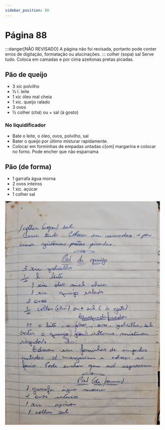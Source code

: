 ```yaml
---
sidebar_position: 88
---
```

# Página 88
:::danger[NÃO REVISADO]
A página não foi revisada, portanto pode conter erros de digitação, formatação ou alucinações.
:::
colher (sopa) sal
Serve tudo. Coloca em camadas e por
cima azeitonas pretas picadas.

## Pão de queijo

- 3 xic polvilho
- ½ l. leite
- 1 xic óleo mal cheia
- 1 xic. queijo ralado
- 3 ovos
- ½ colher (chá) ou + sal (à gosto)

### No liquidificador

- Bate o leite, o óleo, ovos, polvilho, sal
- Bater o queijo por último misturar
rapidamente.
- Colocar em forminhas de empadas
untadas c[om] margarina e colocar no
forno. Pode encher que não esparrama

## Pão (de forma)

- 1 garrafa água morna
- 2 ovos inteiros
- 1 xic. açúcar
- 1 colher sal

![imagem base](./images/page_88.png)